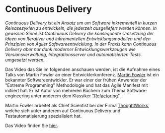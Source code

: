# Continuous Delivery

*Continuous Delivery ist ein Ansatz um um Software inkrementell in kurzen Releasezyklen zu entwickeln, die jederzeit ausgeliefert werden können. In gewissen Sinne ist Continuous Delivery die konsequente Umsetzung der Ideen von Iterativer und inkrementellen Entwicklungsmodellen und den Prinzipien von Agiler Softwareentwicklung. In der Praxis kann Continuous Delivery aber nur dank moderner Entwicklungswerkzeugen wie Versionsverwaltung, Integrationsserver und automatisierten Tests umgesetzt werden.*

Das Video das Sie im folgenden anschauen werden, ist die Aufnahme eines Talks von Martin Fowler an einer Entwicklerkonferenz. [Martin Fowler](https://en.wikipedia.org/wiki/Martin_Fowler) ist ein bekannter Softwareentwickler. Er war einer der frühen Anwender der "Extreme Programming" Methodologie und hat das Agile Manifest mit initiiert hat. Er ist Autor von mehreren Büchern zum Thema Software-engineering unter anderem dem Klassiker ["Refactoring"](https://martinfowler.com/books/refactoring.html). 

Martin Fowler arbeitet als Chief Scientist bei der Firma [ThoughtWorks](https://www.thoughtworks.com/about-us), welche sich unter anderem auf Continuous Delivery und Testautomatisierung spezialisiert hat. 

Das Video finden Sie [hier](https://www.youtube.com/watch?v=aoMfbgF2D_4). 